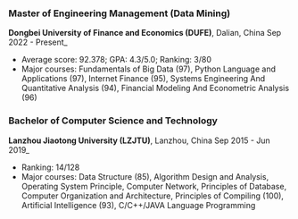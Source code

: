 ### Master of Engineering Management (Data Mining)
**Dongbei University of Finance and Economics (DUFE)**, Dalian, China Sep 2022 - Present_  
- Average score: 92.378; GPA: 4.3/5.0; Ranking: 3/80
- Major courses: Fundamentals of Big Data (97), Python Language and Applications (97), Internet Finance (95), Systems Engineering And Quantitative Analysis (94), Financial Modeling And Econometric Analysis (96)

### Bachelor of Computer Science and Technology
**Lanzhou Jiaotong University (LZJTU)**, Lanzhou, China  Sep 2015 - Jun 2019_  
- Ranking: 14/128
- Major courses: Data Structure (85), Algorithm Design and Analysis, Operating System Principle, Computer Network, Principles of Database, Computer Organization and Architecture, Principles of Compiling (100), Artificial Intelligence (93), C/C++/JAVA Language Programming